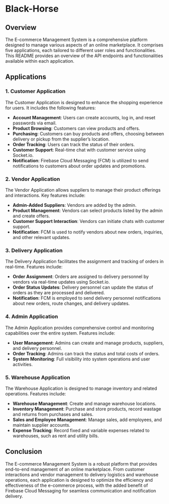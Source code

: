 # Black-Horse

## Overview
The E-commerce Management System is a comprehensive platform designed to manage various aspects of an online marketplace. It comprises five applications, each tailored to different user roles and functionalities. This README provides an overview of the API endpoints and functionalities available within each application.

## Applications

### 1. Customer Application
The Customer Application is designed to enhance the shopping experience for users. It includes the following features:
- **Account Management**: Users can create accounts, log in, and reset passwords via email.
- **Product Browsing**: Customers can view products and offers.
- **Purchasing**: Customers can buy products and offers, choosing between delivery or pickup from the supplier’s location.
- **Order Tracking**: Users can track the status of their orders.
- **Customer Support**: Real-time chat with customer service using Socket.io.
- **Notification**: Firebase Cloud Messaging (FCM) is utilized to send notifications to customers about order updates and promotions.

### 2. Vendor Application
The Vendor Application allows suppliers to manage their product offerings and interactions. Key features include:
- **Admin-Added Suppliers**: Vendors are added by the admin.
- **Product Management**: Vendors can select products listed by the admin and create offers.
- **Customer Support Interaction**: Vendors can initiate chats with customer support.
- **Notification**: FCM is used to notify vendors about new orders, inquiries, and other relevant updates.

### 3. Delivery Application
The Delivery Application facilitates the assignment and tracking of orders in real-time. Features include:
- **Order Assignment**: Orders are assigned to delivery personnel by vendors via real-time updates using Socket.io.
- **Order Status Updates**: Delivery personnel can update the status of orders as they are processed and delivered.
- **Notification**: FCM is employed to send delivery personnel notifications about new orders, route changes, and delivery updates.

### 4. Admin Application
The Admin Application provides comprehensive control and monitoring capabilities over the entire system. Features include:
- **User Management**: Admins can create and manage products, suppliers, and delivery personnel.
- **Order Tracking**: Admins can track the status and total costs of orders.
- **System Monitoring**: Full visibility into system operations and user activities.

### 5. Warehouse Application
The Warehouse Application is designed to manage inventory and related operations. Features include:
- **Warehouse Management**: Create and manage warehouse locations.
- **Inventory Management**: Purchase and store products, record wastage and returns from purchases and sales.
- **Sales and Employee Management**: Manage sales, add employees, and maintain supplier accounts.
- **Expense Tracking**: Record fixed and variable expenses related to warehouses, such as rent and utility bills.

## Conclusion
The E-commerce Management System is a robust platform that provides end-to-end management of an online marketplace. From customer interactions and vendor management to delivery logistics and warehouse operations, each application is designed to optimize the efficiency and effectiveness of the e-commerce process, with the added benefit of Firebase Cloud Messaging for seamless communication and notification delivery.
